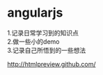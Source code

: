 # angularjs
1.记录日常学习到的知识点<br />
2.做一些小的demo<br />
3.记录自己所悟到的一些想法<br />













http://htmlpreview.github.com/

